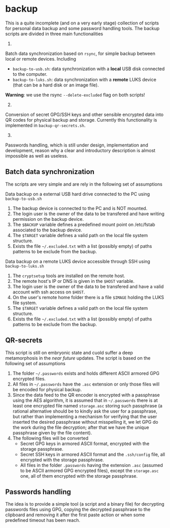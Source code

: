 # backup
This is a quite incomplete (and on a very early stage) collection of scripts for personal data backup and some password handling tools.
The backup scripts are divided in three main functionalities

1.
Batch data synchronization based on ```rsync```, for simple backup between local or remote devices.
Including
* ```backup-to-usb.sh```: data synchronization with a **local** USB disk connected to the computer.
* ```backup-to-luks.sh```: data synchronization with a **remote** LUKS device (that can be a hard disk or an image file).

**Warning**: we use the rsync ```--delete-excluded``` flag on both scripts!

2.
Conversion of secret GPG/SSH keys and other sensible encrypted data into QR codes for physical backup and storage.
Currently this functionality is implemented in ```backup-qr-secrets.sh```.

3.
Passwords handling, which is still under design, implementation and development, reason why a clear and introductory description is almost impossible as well as useless.

## Batch data synchronization

The scripts are very simple and are rely in the following set of assumptions 

Data backup on a external USB hard drive connected to the PC using ```backup-to-usb.sh```

1. The backup device is connected to the PC and is NOT mounted.
2. The login user is the owner of the data to be transfered and have writing permission on the backup device.
3. The ```$BACKUP``` variable defines a predefined mount point on /etc/fstab associated to the backup device.
4. The ```$TARGET``` variable defines a valid path on the local file system structure.
5. Exists the file ```~/.excluded.txt``` with a list (possibly empty) of paths patterns to be exclude from the backup.

Data backup on a remote LUKS device accessible through SSH using ```backup-to-luks.sh```

1. The ```cryptsetup``` tools are installed on the remote host.
2. The remote host's IP or DNS is given in the ```$HOST``` variable.
3. The login user is the owner of the data to be transfered and have a valid account with ssh access on ```$HOST```.
4. On the user's remote home folder there is a file ```$IMAGE``` holding the LUKS file system.
5. The ```$TARGET``` variable defines a valid path on the local file system structure.
6. Exists the file ```~/.excluded.txt``` with a list (possibly empty) of paths patterns to be exclude from the backup.


## QR-secrets

This script is still on embryonic state and cuold suffer a deep metamorphosis in the _near future_ updates.
The script is based on the following set of assumptions

1. The folder ```~/.passwords``` exists and holds different ASCII armored GPG encrypted files.
2. All files in ```~/.passwords``` have the ```.asc``` extension or only those files will be encoded for physical backup.
3. Since the data feed to the QR encoder is encrypted with a passphrase using the AES algorithm, it is assumed that in ```~/.passwords``` there is at least one encrypted file named ```storage.asc``` storing such passphrase (a rational alternative should be to kindly ask the user for a passphrase, but rather than implementing a mechanism for verifying that the user inserted the desired passphrase without misspelling it, we let GPG do the work during the file decryption; after that we have the unique passphrase given by the file content).
4. The following files will be converted
    * Secret GPG keys in armored ASCII format, encrypted with the storage passphrase.
    * Secret SSH keys in armored ASCII format and the ```.ssh/config``` file, all encrypted with the storage passphrase.
    * All files in the folder ```.passwords``` having the extension ```.asc``` (assumed to be ASCII armored GPG encrypted files), except the ```storage.asc``` one, all of them encrypted with the storage passphrase.


## Passwords handling

The idea is to provide a simple tool (a script and a binary file) for decrypting passwords files using GPG, copying the decrypted passphrase to the clipboard and removing it after the first paste action or when some predefined timeout has been reach.
